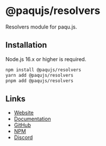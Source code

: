 # @paqujs/resolvers

Resolvers module for paqu.js.

## Installation

Node.js 16.x or higher is required.

```bash
npm install @paqujs/resolvers
yarn add @paqujs/resolvers
pnpm add @paqujs/resolvers
```

## Links

- [Website](https://paqujs.github.io/)
- [Documentation](https://paqujs.github.io/packages/resolvers)
- [GitHub](https://github.com/paqujs/paqujs/tree/main/packages/resolvers)
- [NPM](https://www.npmjs.com/package/@paqujs/resolvers)
- [Discord](https://discord.gg/fJva3Scm5G)
